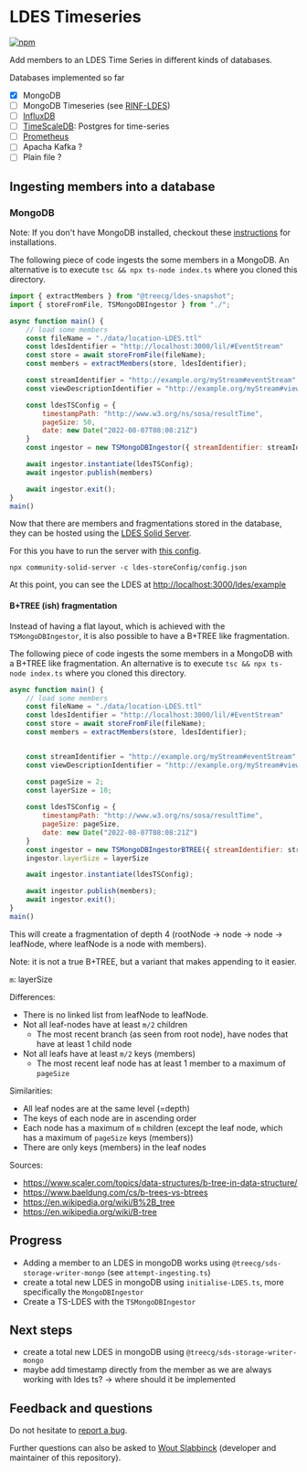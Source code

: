 # LDES Timeseries

[![npm](https://img.shields.io/npm/v/@treecg/ldes-timeseries)](https://www.npmjs.com/package/@treecg/ldes-timeseries)

Add members to an LDES Time Series in different kinds of databases.

Databases implemented so far

- [x] MongoDB
- [ ] MongoDB Timeseries (see [RINF-LDES](https://github.com/SEMICeu/RINF-LDES))
- [ ] [InfluxDB](https://www.influxdata.com/)
- [ ] [TimeScaleDB](https://www.timescale.com/): Postgres for time-series
- [ ] [Prometheus](https://prometheus.io/)
- [ ] Apacha Kafka ?
- [ ] Plain file ?

## Ingesting members into a database

### MongoDB

Note: If you don't have MongoDB installed, checkout these [instructions](./documentation/MongoDB.md) for installations.

The following piece of code ingests the some members in a MongoDB. An alternative is to execute `tsc && npx ts-node index.ts` where you cloned this directory.


```javascript
import { extractMembers } from "@treecg/ldes-snapshot";
import { storeFromFile, TSMongoDBIngestor } from "./";

async function main() {
    // load some members
    const fileName = "./data/location-LDES.ttl"
    const ldesIdentifier = "http://localhost:3000/lil/#EventStream"
    const store = await storeFromFile(fileName);
    const members = extractMembers(store, ldesIdentifier);

    const streamIdentifier = "http://example.org/myStream#eventStream"
    const viewDescriptionIdentifier = "http://example.org/myStream#viewDescription"

    const ldesTSConfig = {
        timestampPath: "http://www.w3.org/ns/sosa/resultTime",
        pageSize: 50,
        date: new Date("2022-08-07T08:08:21Z")
    }
    const ingestor = new TSMongoDBIngestor({ streamIdentifier: streamIdentifier, viewDescriptionIdentifier: viewDescriptionIdentifier });

    await ingestor.instantiate(ldesTSConfig);
    await ingestor.publish(members)

    await ingestor.exit();
}
main()

```

Now that there are members and fragmentations stored in the database, they can be hosted using the [LDES Solid Server](https://github.com/TREEcg/ldes-solid-server).

For this you have to run the server with [this config](./ldes-storeConfig/config.json).

```
npx community-solid-server -c ldes-storeConfig/config.json
```

At this point, you can see the LDES at [http://localhost:3000/ldes/example](http://localhost:3000/ldes/example)

#### B+TREE (ish) fragmentation

Instead of having a flat layout, which is achieved with the `TSMongoDBIngestor`, it is also possible to have a B+TREE like fragmentation.

The following piece of code ingests the some members in a MongoDB with a B+TREE like fragmentation.
An alternative is to execute `tsc && npx ts-node index.ts` where you cloned this directory.

```javascript
async function main() {
    // load some members
    const fileName = "./data/location-LDES.ttl"
    const ldesIdentifier = "http://localhost:3000/lil/#EventStream"
    const store = await storeFromFile(fileName);
    const members = extractMembers(store, ldesIdentifier);


    const streamIdentifier = "http://example.org/myStream#eventStream"
    const viewDescriptionIdentifier = "http://example.org/myStream#viewDescription"

    const pageSize = 2;
    const layerSize = 10;
    
    const ldesTSConfig = {
        timestampPath: "http://www.w3.org/ns/sosa/resultTime",
        pageSize: pageSize,
        date: new Date("2022-08-07T08:08:21Z")
    }
    const ingestor = new TSMongoDBIngestorBTREE({ streamIdentifier: streamIdentifier, viewDescriptionIdentifier: viewDescriptionIdentifier });
    ingestor.layerSize = layerSize

    await ingestor.instantiate(ldesTSConfig);

    await ingestor.publish(members);
    await ingestor.exit();
}
main()
```

This will create a fragmentation of depth 4 (rootNode -> node -> node -> leafNode, where leafNode is a node with members).

Note: it is not a true B+TREE, but a variant that makes appending to it easier.

`m`: layerSize

Differences:
* There is no linked list from leafNode to leafNode.
* Not all leaf-nodes have at least `m/2` children
  * The most recent branch (as seen from root node), have nodes that have at least 1 child node
* Not all leafs have at least `m/2` keys (members)
  * The most recent leaf node has at least 1 member to a maximum of `pageSize`

Similarities:
* All leaf nodes are at the same level (=depth)
* The keys of each node are in ascending order
* Each node has a maximum of `m` children (except the leaf node, which has a maximum of `pageSize` keys (members))
* There are only keys (members) in the leaf nodes

Sources:
* https://www.scaler.com/topics/data-structures/b-tree-in-data-structure/
* https://www.baeldung.com/cs/b-trees-vs-btrees
* https://en.wikipedia.org/wiki/B%2B_tree
* https://en.wikipedia.org/wiki/B-tree
## Progress

* Adding a member to an LDES in mongoDB works using `@treecg/sds-storage-writer-mongo` (see `attempt-ingesting.ts`)
* create a total new LDES in mongoDB using `initialise-LDES.ts`, more specifically the `MongoDBIngestor`
* Create a TS-LDES with the `TSMongoDBIngestor`

## Next steps

* create a total new LDES in mongoDB using `@treecg/sds-storage-writer-mongo`
* maybe add timestamp directly from the member as we are always working with ldes ts? -> where should it be implemented

## Feedback and questions

Do not hesitate to [report a bug](https://github.com/woutslabbinck/LDES-timeseries/issues).

Further questions can also be asked to [Wout Slabbinck](mailto:wout.slabbinck@ugent.be) (developer and maintainer of this repository).
